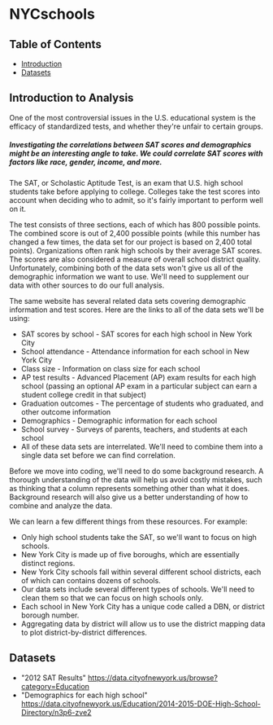 # NYCschools
## Table of Contents
* [Introduction](#intro)
* [Datasets](#data)

## <a name="intro"></a>Introduction to Analysis
One of the most controversial issues in the U.S. educational system is the efficacy of standardized tests, and whether they're unfair to certain groups. 
##### Investigating the correlations between SAT scores and demographics might be an interesting angle to take. We could correlate SAT scores with factors like race, gender, income, and more.

The SAT, or Scholastic Aptitude Test, is an exam that U.S. high school students take before applying to college. Colleges take the test scores into account when deciding who to admit, so it's fairly important to perform well on it.

The test consists of three sections, each of which has 800 possible points. The combined score is out of 2,400 possible points (while this number has changed a few times, the data set for our project is based on 2,400 total points). Organizations often rank high schools by their average SAT scores. The scores are also considered a measure of overall school district quality.
Unfortunately, combining both of the data sets won't give us all of the demographic information we want to use. We'll need to supplement our data with other sources to do our full analysis.

The same website has several related data sets covering demographic information and test scores. Here are the links to all of the data sets we'll be using:

* SAT scores by school - SAT scores for each high school in New York City
* School attendance - Attendance information for each school in New York City
* Class size - Information on class size for each school
* AP test results - Advanced Placement (AP) exam results for each high school (passing an optional AP exam in a particular subject can earn a student college credit in that subject)
* Graduation outcomes - The percentage of students who graduated, and other outcome information
* Demographics - Demographic information for each school
* School survey - Surveys of parents, teachers, and students at each school
* All of these data sets are interrelated. We'll need to combine them into a single data set before we can find correlation.

Before we move into coding, we'll need to do some background research. A thorough understanding of the data will help us avoid costly mistakes, such as thinking that a column represents something other than what it does. Background research will also give us a better understanding of how to combine and analyze the data.

We can learn a few different things from these resources. For example:

* Only high school students take the SAT, so we'll want to focus on high schools.
* New York City is made up of five boroughs, which are essentially distinct regions.
* New York City schools fall within several different school districts, each of which can contains dozens of schools.
* Our data sets include several different types of schools. We'll need to clean them so that we can focus on high schools only.
* Each school in New York City has a unique code called a DBN, or district borough number.
* Aggregating data by district will allow us to use the district mapping data to plot district-by-district differences.

## <a name='data'></a>Datasets
* "2012 SAT Results" <https://data.cityofnewyork.us/browse?category=Education>
* "Demographics for each high school" <https://data.cityofnewyork.us/Education/2014-2015-DOE-High-School-Directory/n3p6-zve2>

